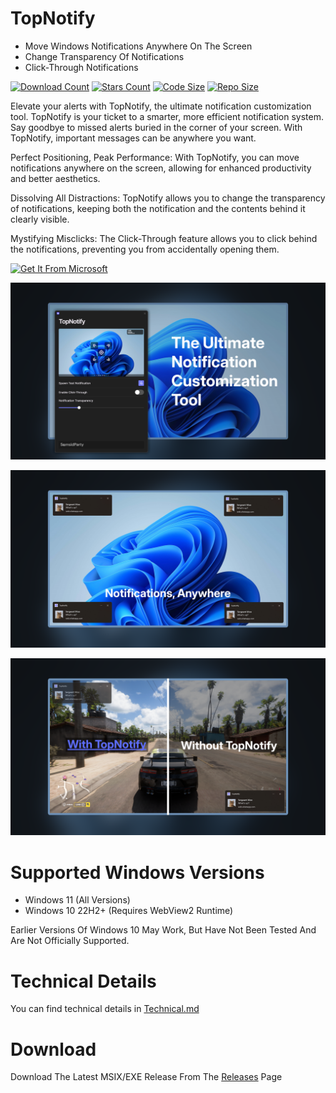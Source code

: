 # TopNotify

- Move Windows Notifications Anywhere On The Screen
- Change Transparency Of Notifications
- Click-Through Notifications

[![Download Count](https://img.shields.io/github/downloads/SamsidParty/TopNotify/total.svg?style=for-the-badge)](https://github.com/SamsidParty/TopNotify/releases)
[![Stars Count](https://img.shields.io/github/stars/SamsidParty/TopNotify.svg?style=for-the-badge)](https://github.com/SamsidParty/TopNotify/stargazers)
[![Code Size](https://img.shields.io/github/languages/code-size/SamsidParty/TopNotify?style=for-the-badge)](https://github.com/SamsidParty/TopNotify/archive/refs/heads/develop.zip)
[![Repo Size](https://img.shields.io/github/repo-size/SamsidParty/TopNotify?style=for-the-badge)](https://github.com/SamsidParty/TopNotify/archive/refs/heads/develop.zip)

Elevate your alerts with TopNotify, the ultimate notification customization tool.
TopNotify is your ticket to a smarter, more efficient notification system. Say goodbye to missed alerts buried in the corner of your screen. With TopNotify, important messages can be anywhere you want.

Perfect Positioning, Peak Performance:
With TopNotify, you can move notifications anywhere on the screen, allowing for enhanced productivity and better aesthetics.

Dissolving All Distractions:
TopNotify allows you to change the transparency of notifications, keeping both the notification and the contents behind it clearly visible.

Mystifying Misclicks:
The Click-Through feature allows you to click behind the notifications, preventing you from accidentally opening them.

[![Get It From Microsoft](https://get.microsoft.com/images/en-us%20dark.svg)](https://www.microsoft.com/store/productId/9PFMDK0QHKQJ?ocid=pdpshare)

![TopNotify Header](/Docs/Screenshot3.png)

![TopNotify Screenshot](/Docs/Screenshot2.png)

![TopNotify Screenshot](/Docs/Screenshot1.png)

# Supported Windows Versions

- Windows 11 (All Versions)
- Windows 10 22H2+ (Requires WebView2 Runtime)

Earlier Versions Of Windows 10 May Work, But Have Not Been Tested And Are Not Officially Supported.

# Technical Details

You can find technical details in [Technical.md](https://github.com/SamsidParty/TopNotify/blob/main/Docs/Technical.md)

# Download

Download The Latest MSIX/EXE Release From The [Releases](https://github.com/SamsidParty/TopNotify/releases) Page
